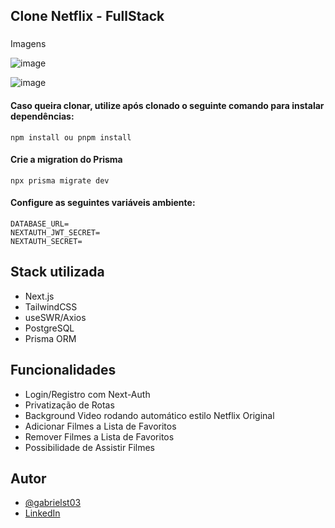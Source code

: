 ## Clone Netflix - FullStack

###
Imagens

![image](https://github.com/Gabrielst03/fullstack-netflixclone/assets/79764014/b145aa6e-4882-4e48-9e39-8168bed2578b)

![image](https://github.com/Gabrielst03/fullstack-netflixclone/assets/79764014/bf5eb432-300f-41ab-8cee-104c1910830f)


#### Caso queira clonar, utilize após clonado o seguinte comando para instalar dependências:


``npm install ou pnpm install``

#### Crie a migration do Prisma
``npx prisma migrate dev``

#### Configure as seguintes variáveis ambiente:


``DATABASE_URL=`` <br>
``NEXTAUTH_JWT_SECRET=`` <br>
``NEXTAUTH_SECRET=`` <br>



## Stack utilizada

- Next.js
- TailwindCSS
- useSWR/Axios
- PostgreSQL
- Prisma ORM

## Funcionalidades
- Login/Registro com Next-Auth
- Privatização de Rotas
- Background Video rodando automático estilo Netflix Original
- Adicionar Filmes a Lista de Favoritos
- Remover Filmes a Lista de Favoritos
- Possibilidade de Assistir Filmes


## Autor

- [@gabrielst03](https://www.github.com/gabrielst03)
- [LinkedIn](https://linkedin.com/in/gabrielst03)

